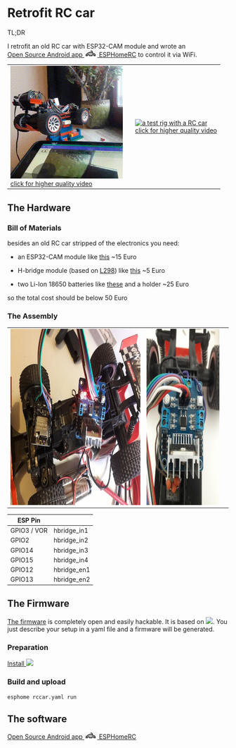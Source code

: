 
# Retrofit RC car

TL;DR

I retrofit an old RC car with ESP32-CAM module and wrote an  
<a href="https://github.com/rnauber/ESPHomeRC">Open Source Android app <img src="https://raw.githubusercontent.com/rnauber/ESPHomeRC/master/logo3.png" height="16" > ESPHomeRC</a> to control it via WiFi.  




|   |   |   | 
|---|---|---|
| [![a test rig with a RC car](media/testrig.gif "a test rig with a RC car")<br> click for higher quality video](media/testrig.mp4)  |   |   [![a test rig with a RC car](media/drive.gif "test drive")<br> click for higher quality video](media/drive.mp4)|  



## The Hardware
### Bill of Materials
besides an old RC car stripped of the electronics you need:

* an ESP32-CAM module like [this](https://www.amazon.de/gp/product/B08BL6VG76/ref=ppx_yo_dt_b_asin_title_o01_s01?ie=UTF8&psc=1)
~15 Euro

* H-bridge module (based on [L298](https://www.st.com/resource/en/datasheet/l298.pdf)) like [this](https://www.amazon.de/DollaTek-Controller-Board-Modul-verdoppeln-Smart-Auto-Roboter/dp/B07DK6Q8F9/ref=pd_sbs_3?pd_rd_w=YfmdQ&pf_rd_p=c47a53d1-d94f-481c-a018-dcea8bd5c736&pf_rd_r=19XZHN6QXJM3M1M12XJW&pd_rd_r=7e4fbca7-6231-4c72-b9dd-0d53c0ab2fb4&pd_rd_wg=XVdYy&pd_rd_i=B07DK6Q8F9&psc=1)
~5 Euro
* two Li-Ion 18650 batteries like [these](https://www.amazon.de/kraftmax-Pack-18650er-Akku-Schutzschaltung/dp/B08PL1HRBQ/ref=sr_1_3?__mk_de_DE=%C3%85M%C3%85%C5%BD%C3%95%C3%91) and a holder ~25 Euro

so the total cost should be below 50 Euro

### The Assembly

|   |   |   | 
|---|---|---|
| <img src="media/assembly1.jpg" height="400"> | <img src="media/assembly2.jpg" height="400"> |


|ESP Pin |              | 
|--------|--------------|
|GPIO3 / VOR  | hbridge_in1 |
|GPIO2     | hbridge_in2 |
|GPIO14   | hbridge_in3 |
|GPIO15   | hbridge_in4 |
|GPIO12   | hbridge_en1 |
|GPIO13   | hbridge_en2 |

## The Firmware
[The firmware](firmware/rccar.yaml) is completely open and easily hackable. 
It is based on <a href="https://esphome.io/"><img src="https://esphome.io/_images/logo-text.png" height="16" ></a>. You just describe your setup in a yaml file and a firmware will be generated.

### Preparation
<a href="https://esphome.io/guides/getting_started_command_line.html#installation">Install  <img src="https://esphome.io/_images/logo-text.png" height="16"></a>

### Build  and upload

```
esphome rccar.yaml run 
```

## The software

<a href="https://github.com/rnauber/ESPHomeRC">Open Source Android app <img src="https://raw.githubusercontent.com/rnauber/ESPHomeRC/master/logo3.png" height="16" > ESPHomeRC</a>





